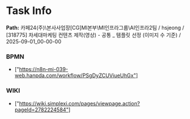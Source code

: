 # Task Info

**Path:** 카페24(주)\본사사업장\[CG]MI본부\MI인프라그룹\AI인프라2팀 / hsjeong / [318775] 차세대마케팅 컨텐츠 제작(영상) - 공통 _ 템플릿 선정 (이미지 수 기준) / 2025-09-01_00-00-00

### BPMN
- ["https://n8n-mi-039-web.hanpda.com/workflow/PSgDyZCUViueUhGx"]

### WIKI
- ["https://wiki.simplexi.com/pages/viewpage.action?pageId=2782224584"]

